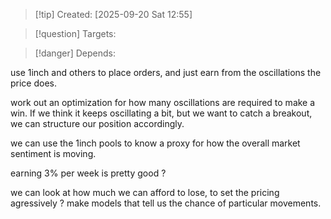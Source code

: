 
>[!tip] Created: [2025-09-20 Sat 12:55]

>[!question] Targets: 

>[!danger] Depends: 

use 1inch and others to place orders, and just earn from the oscillations the price does.

work out an optimization for how many oscillations are required to make a win.
If we think it keeps oscillating a bit, but we want to catch a breakout, we can structure our position accordingly.

we can use the 1inch pools to know a proxy for how the overall market sentiment is moving.

earning 3% per week is pretty good ?

we can look at how much we can afford to lose, to set the pricing agressively ?
make models that tell us the chance of particular movements.